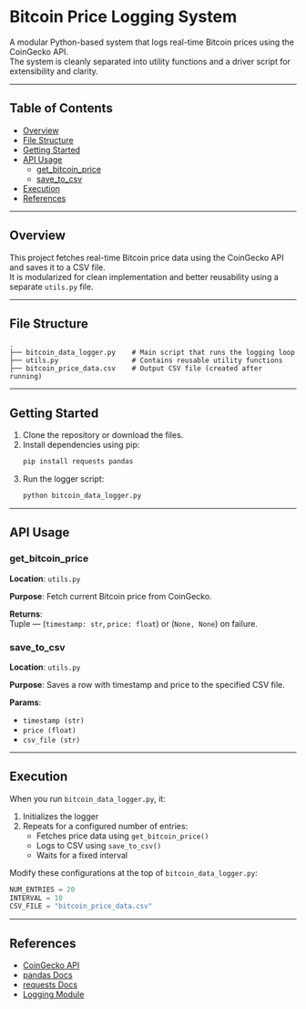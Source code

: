 
# Bitcoin Price Logging System

A modular Python-based system that logs real-time Bitcoin prices using the CoinGecko API.  
The system is cleanly separated into utility functions and a driver script for extensibility and clarity.

---

## Table of Contents

- [Overview](#overview)
- [File Structure](#file-structure)
- [Getting Started](#getting-started)
- [API Usage](#api-usage)
  - [get_bitcoin_price](#get_bitcoin_price)
  - [save_to_csv](#save_to_csv)
- [Execution](#execution)
- [References](#references)

---

## Overview

This project fetches real-time Bitcoin price data using the CoinGecko API and saves it to a CSV file.  
It is modularized for clean implementation and better reusability using a separate `utils.py` file.

---

## File Structure

```
.
├── bitcoin_data_logger.py    # Main script that runs the logging loop
├── utils.py                  # Contains reusable utility functions
├── bitcoin_price_data.csv    # Output CSV file (created after running)
```

---

## Getting Started

1. Clone the repository or download the files.
2. Install dependencies using pip:
   ```bash
   pip install requests pandas
   ```
3. Run the logger script:
   ```bash
   python bitcoin_data_logger.py
   ```

---

## API Usage

### get_bitcoin_price

**Location**: `utils.py`

**Purpose**: Fetch current Bitcoin price from CoinGecko.

**Returns**:  
Tuple — (`timestamp: str`, `price: float`) or (`None, None`) on failure.

### save_to_csv

**Location**: `utils.py`

**Purpose**: Saves a row with timestamp and price to the specified CSV file.

**Params**:
- `timestamp (str)`
- `price (float)`
- `csv_file (str)`

---

## Execution

When you run `bitcoin_data_logger.py`, it:

1. Initializes the logger
2. Repeats for a configured number of entries:
   - Fetches price data using `get_bitcoin_price()`
   - Logs to CSV using `save_to_csv()`
   - Waits for a fixed interval

Modify these configurations at the top of `bitcoin_data_logger.py`:
```python
NUM_ENTRIES = 20
INTERVAL = 10
CSV_FILE = "bitcoin_price_data.csv"
```

---

## References

- [CoinGecko API](https://www.coingecko.com/en/api/documentation)
- [pandas Docs](https://pandas.pydata.org/)
- [requests Docs](https://requests.readthedocs.io/en/latest/)
- [Logging Module](https://docs.python.org/3/library/logging.html)
